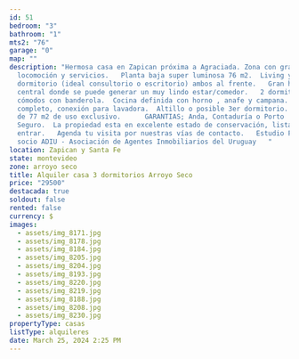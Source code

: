 ```yaml
---
id: 51
bedroom: "3"
bathroom: "1"
mts2: "76"
garage: "0"
map: ""
description: "Hermosa casa en Zapican próxima a Agraciada. Zona con gran
  locomoción y servicios.   Planta baja super luminosa 76 m2.  Living y 1er
  dormitorio (ideal consultorio o escritorio) ambos al frente.   Gran hall
  central donde se puede generar un muy lindo estar/comedor.   2 dormitorios
  cómodos con banderola.  Cocina definida con horno , anafe y campana.   Baño
  completo, conexión para lavadora.  Altillo o posible 3er dormitorio.   Azotea
  de 77 m2 de uso exclusivo.      GARANTIAS; Anda, Contaduría o Porto
  Seguro.  La propiedad esta en excelente estado de conservación, lista para
  entrar.   Agenda tu visita por nuestras vías de contacto.   Estudio Florida -
  socio ADIU - Asociación de Agentes Inmobiliarios del Uruguay   "
location: Zapican y Santa Fe
state: montevideo
zone: arroyo seco
title: Alquiler casa 3 dormitorios Arroyo Seco
price: "29500"
destacada: true
soldout: false
rented: false
currency: $
images:
  - assets/img_8171.jpg
  - assets/img_8178.jpg
  - assets/img_8184.jpg
  - assets/img_8205.jpg
  - assets/img_8204.jpg
  - assets/img_8193.jpg
  - assets/img_8220.jpg
  - assets/img_8219.jpg
  - assets/img_8188.jpg
  - assets/img_8208.jpg
  - assets/img_8230.jpg
propertyType: casas
listType: alquileres
date: March 25, 2024 2:25 PM
---
```

